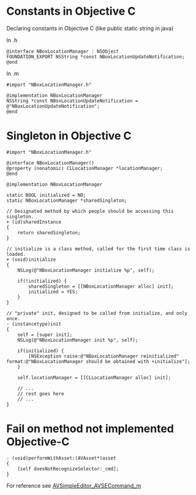 # Constants in Objective C
Declaring constants in Objective C (like public static string in java)

In .h 
```objc
@interface NBoxLocationManager : NSObject
FOUNDATION_EXPORT NSString *const NBoxLocationUpdateNotification;
@end
```

In .m 
```objc
#import "NBoxLocationManager.h"

@implementation NBoxLocationManager
NSString *const NBoxLocationUpdateNotification = @"NBoxLocationUpdateNotification";
@end
```

# Singleton in Objective C

```objc
#import "NBoxLocationManager.h"

@interface NBoxLocationManager()
@property (nonatomic) CLLocationManager *locationManager;
@end

@implementation NBoxLocationManager

static BOOL initialized = NO;
static NBoxLocationManager *sharedSingleton;

// Designated method by which people should be accessing this singleton.
+ (id)sharedInstance
{
    return sharedSingleton;
}

// initialize is a class method, called for the first time class is loaded.
+ (void)initialize
{
    NSLog(@"NBoxLocationManager initialize %p", self);
    
    if(!initialized) {
        sharedSingleton = [[NBoxLocationManager alloc] init];
        initialized = YES;
    }
}

// "private" init, designed to be called from initialize, and only once.
- (instancetype)init
{
    self = [super init];
    NSLog(@"NBoxLocationManager init %p", self);

    if(initialized) {
        [NSException raise:@"NBoxLocationManager reinitialized" format:@"NBoxLocationManager should be obtained with +initialize"];
    }
    
    self.locationManager = [[CLLocationManager alloc] init];
    
    // ...
    // rest goes here
    // ...
}

```

# Fail on method not implemented Objective-C
```objc
- (void)performWithAsset:(AVAsset*)asset
{
	[self doesNotRecognizeSelector:_cmd];
}
```

For reference see [AVSimpleEditor_AVSECommand_m](https://developer.apple.com/library/ios/samplecode/avsimpleeditorios/Listings/AVSimpleEditor_AVSECommand_m.html)
